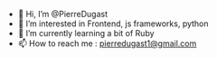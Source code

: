 - 👋 Hi, I’m @PierreDugast
- 👀 I’m interested in Frontend, js frameworks, python
- 🌱 I’m currently learning a bit of Ruby 
- 📫 How to reach me : pierredugast1@gmail.com

<!---
PierreDugast/PierreDugast is a ✨ special ✨ repository because its `README.md` (this file) appears on your GitHub profile.
You can click the Preview link to take a look at your changes.
--->
